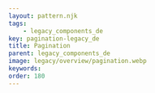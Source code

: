 ```yaml
---
layout: pattern.njk
tags: 
    - legacy_components_de
key: pagination-legacy_de
title: Pagination
parent: legacy_components_de
image: legacy/overview/pagination.webp
keywords: 
order: 180
---
```


